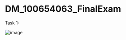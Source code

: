 # DM_100654063_FinalExam
 
Task 1:

![image](https://user-images.githubusercontent.com/58942233/233692863-0bea9d18-e2db-4434-baf6-c2c540f68ec3.png)

